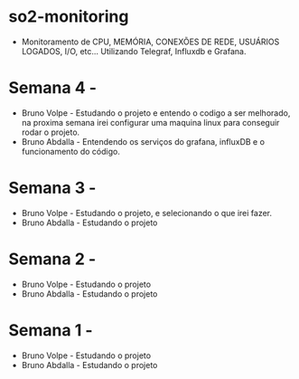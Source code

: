 # so2-monitoring
- Monitoramento de CPU, MEMÓRIA, CONEXÕES DE REDE, USUÁRIOS LOGADOS, I/O, etc... Utilizando Telegraf,  Influxdb e Grafana.

# Semana 4 - 
- Bruno Volpe - Estudando o projeto e entendo o codigo a ser melhorado, na proxima semana irei configurar uma maquina linux para conseguir rodar o projeto.
- Bruno Abdalla - Entendendo os serviços do grafana, influxDB e o funcionamento do código.

# Semana 3 - 
- Bruno Volpe - Estudando o projeto, e selecionando o que irei fazer.
- Bruno Abdalla - Estudando o projeto

# Semana 2 - 
- Bruno Volpe - Estudando o projeto
- Bruno Abdalla - Estudando o projeto

# Semana 1 - 
- Bruno Volpe - Estudando o projeto
- Bruno Abdalla - Estudando o projeto
